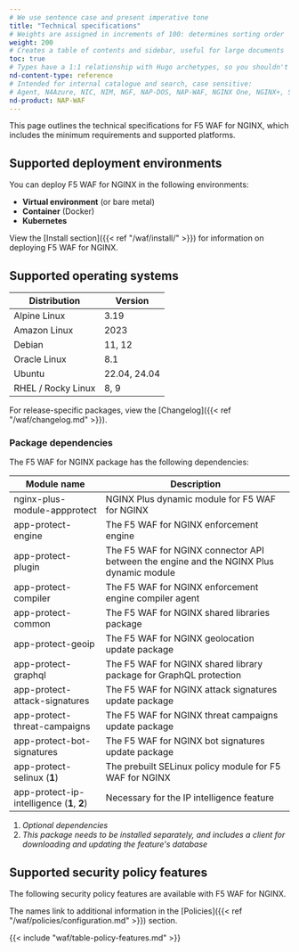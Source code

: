 ```yaml
---
# We use sentence case and present imperative tone
title: "Technical specifications"
# Weights are assigned in increments of 100: determines sorting order
weight: 200
# Creates a table of contents and sidebar, useful for large documents
toc: true
# Types have a 1:1 relationship with Hugo archetypes, so you shouldn't need to change this
nd-content-type: reference
# Intended for internal catalogue and search, case sensitive:
# Agent, N4Azure, NIC, NIM, NGF, NAP-DOS, NAP-WAF, NGINX One, NGINX+, Solutions, Unit
nd-product: NAP-WAF
---
```


This page outlines the technical specifications for F5 WAF for NGINX, which includes the minimum requirements and supported platforms.

## Supported deployment environments

You can deploy F5 WAF for NGINX in the following environments:

- **Virtual environment** (or bare metal)
- **Container** (Docker)
- **Kubernetes**

View the [Install section]({{< ref "/waf/install/" >}}) for information on deploying F5 WAF for NGINX.

## Supported operating systems

| Distribution       | Version      |
| ------------------ | ------------ |
| Alpine Linux       | 3.19         |
| Amazon Linux       | 2023         |
| Debian             | 11, 12       |
| Oracle Linux       | 8.1          |
| Ubuntu             | 22.04, 24.04 |
| RHEL / Rocky Linux | 8, 9         |

For release-specific packages, view the [Changelog]({{< ref "/waf/changelog.md" >}}).

### Package dependencies

The F5 WAF for NGINX package has the following dependencies:

| Module name                                | Description |
| ------------------------------------------ | ----------- |
| nginx-plus-module-appprotect               | NGINX Plus dynamic module for F5 WAF for NGINX |
| app-protect-engine                         | The F5 WAF for NGINX enforcement engine        |
| app-protect-plugin                         | The F5 WAF for NGINX connector API between the engine and the NGINX Plus dynamic module |
| app-protect-compiler                       | The F5 WAF for NGINX enforcement engine compiler agent |
| app-protect-common                         | The F5 WAF for NGINX shared libraries package | 
| app-protect-geoip                          | The F5 WAF for NGINX geolocation update package |
| app-protect-graphql                        | The F5 WAF for NGINX shared library package for GraphQL protection |
| app-protect-attack-signatures              | The F5 WAF for NGINX attack signatures update package |
| app-protect-threat-campaigns               | The F5 WAF for NGINX threat campaigns update package |
| app-protect-bot-signatures                 | The F5 WAF for NGINX bot signatures update package |
| app-protect-selinux (**1**)                | The prebuilt SELinux policy module for F5 WAF for NGINX |
| app-protect-ip-intelligence (**1**, **2**) | Necessary for the IP intelligence feature |

1. _Optional dependencies_
2. _This package needs to be installed separately, and includes a client for downloading and updating the feature's database_

## Supported security policy features

The following security policy features are available with F5 WAF for NGINX.

The names link to additional information in the [Policies]({{< ref "/waf/policies/configuration.md" >}}) section.

{{< include "waf/table-policy-features.md" >}}